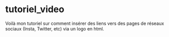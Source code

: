 # tutoriel_video
Voilà mon tutoriel sur comment insérer des liens vers des pages de réseaux sociaux (Insta, Twitter, etc) via un logo en html.
